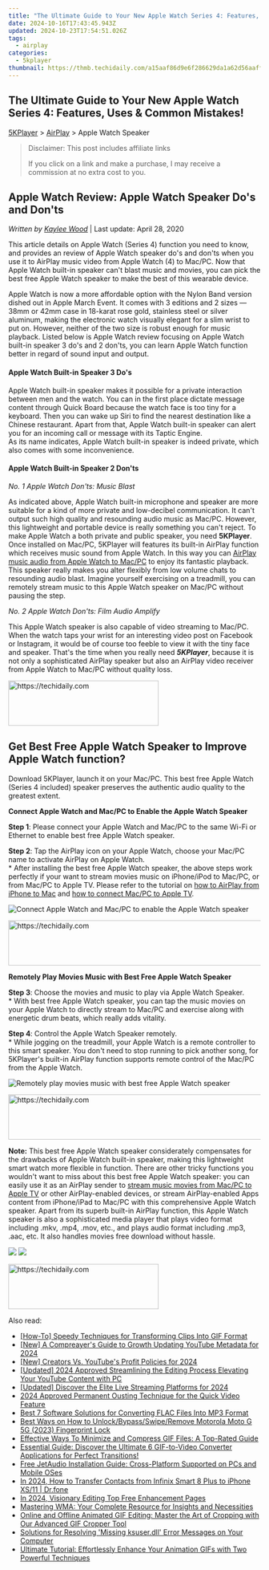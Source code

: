 ```yaml
---
title: "The Ultimate Guide to Your New Apple Watch Series 4: Features, Uses & Common Mistakes!"
date: 2024-10-16T17:43:45.943Z
updated: 2024-10-23T17:54:51.026Z
tags:
  - airplay
categories:
  - 5kplayer
thumbnail: https://thmb.techidaily.com/a15aaf86d9e6f286629da1a62d56aaff3df86baa99afaf09eec0439a28bfe3f5.jpg
---
```


## The Ultimate Guide to Your New Apple Watch Series 4: Features, Uses & Common Mistakes!

[5KPlayer](https://tools.techidaily.com/5kplayer/products/) \> [AirPlay](https://tools.techidaily.com/5kplayer/airplay/) \> Apple Watch Speaker

>  Disclaimer: This post includes affiliate links
>
>  If you click on a link and make a purchase, I may receive a commission at no extra cost to you.
>

## Apple Watch Review: Apple Watch Speaker Do's and Don'ts

 _Written by [Kaylee Wood](https://www.quora.com/profile/Amanda-Hu-21)_ | Last update: April 28, 2020

This article details on Apple Watch (Series 4) function you need to know, and provides an review of Apple Watch speaker do's and don'ts when you use it to AirPlay music video from Apple Watch (4) to Mac/PC. Now that Apple Watch built-in speaker can't blast music and movies, you can pick the best free Apple Watch speaker to make the best of this wearable device.

Apple Watch is now a more affordable option with the Nylon Band version dished out in Apple March Event. It comes with 3 editions and 2 sizes — 38mm or 42mm case in 18-karat rose gold, stainless steel or silver aluminum, making the electronic watch visually elegant for a slim wrist to put on. However, neither of the two size is robust enough for music playback. Listed below is Apple Watch review focusing on Apple Watch built-in speaker 3 do's and 2 don'ts, you can learn Apple Watch function better in regard of sound input and output.

#### **Apple Watch Built-in Speaker 3 Do's**

Apple Watch built-in speaker makes it possible for a private interaction between men and the watch. You can in the first place dictate message content through Quick Board because the watch face is too tiny for a keyboard. Then you can wake up Siri to find the nearest destination like a Chinese restaurant. Apart from that, Apple Watch built-in speaker can alert you for an incoming call or message with its Taptic Engine.  
As its name indicates, Apple Watch built-in speaker is indeed private, which also comes with some inconvenience.

#### **Apple Watch Built-in Speaker 2 Don'ts**

_No. 1 Apple Watch Don'ts: Music Blast_

As indicated above, Apple Watch built-in microphone and speaker are more suitable for a kind of more private and low-decibel communication. It can't output such high quality and resounding audio music as Mac/PC. However, this lightweight and portable device is really something you can't reject. To make Apple Watch a both private and public speaker, you need **5KPlayer**. Once installed on Mac/PC, 5KPlayer will features its built-in AirPlay function which receives music sound from Apple Watch. In this way you can [AirPlay music audio from Apple Watch to Mac/PC](https://tools.techidaily.com/5kplayer/airplay/) to enjoy its fantastic playback. This speaker really makes you alter flexibly from low volume chats to resounding audio blast. Imagine yourself exercising on a treadmill, you can remotely stream music to this Apple Watch speaker on Mac/PC without pausing the step.

_No. 2 Apple Watch Don'ts: Film Audio Amplify_

This Apple Watch speaker is also capable of video streaming to Mac/PC. When the watch taps your wrist for an interesting video post on Facebook or Instagram, it would be of course too feeble to view it with the tiny face and speaker. That's the time when you really need **_5KPlayer_**, because it is not only a sophisticated AirPlay speaker but also an AirPlay video receiver from Apple Watch to Mac/PC without quality loss.

<!-- affiliate ads begin -->
<a href="https://sentrypc.7eer.net/c/5597632/398449/3022" target="_top" id="398449">
  <img src="//a.impactradius-go.com/display-ad/3022-398449" border="0" alt="https://techidaily.com" width="300" height="90"/>
</a>
<img height="0" width="0" src="https://sentrypc.7eer.net/i/5597632/398449/3022" style="position:absolute;visibility:hidden;" border="0" />
<!-- affiliate ads end -->

## Get Best Free Apple Watch Speaker to Improve Apple Watch function?

Download 5KPlayer, launch it on your Mac/PC. This best free Apple Watch (Series 4 included) speaker preserves the authentic audio quality to the greatest extent.

**Connect Apple Watch and Mac/PC to Enable the Apple Watch Speaker**

**Step 1**: Please connect your Apple Watch and Mac/PC to the same Wi-Fi or Ethernet to enable best free Apple Watch speaker.

**Step 2**: Tap the AirPlay icon on your Apple Watch, choose your Mac/PC name to activate AirPlay on Apple Watch.  
 \* After installing the best free Apple Watch speaker, the above steps work perfectly if your want to stream movies music on iPhone/iPod to Mac/PC, or from Mac/PC to Apple TV. Please refer to the tutorial on [how to AirPlay from iPhone to Mac](https://tools.techidaily.com/5kplayer/airplay/) and [how to connect Mac/PC to Apple TV](https://tools.techidaily.com/5kplayer/airplay/).

![Connect Apple Watch and Mac/PC to enable the Apple Watch speaker](https://www.5kplayer.com/airplay/img/5k-apple-watch-airplay-yxt-032503.jpg) 

<!-- affiliate ads begin -->
<a href="https://aligracehair.sjv.io/c/5597632/2036486/19272" target="_top" id="2036486">
  <img src="//a.impactradius-go.com/display-ad/19272-2036486" border="0" alt="https://techidaily.com" width="728" height="90"/>
</a>
<img height="0" width="0" src="https://aligracehair.sjv.io/i/5597632/2036486/19272" style="position:absolute;visibility:hidden;" border="0" />
<!-- affiliate ads end -->

**Remotely Play Movies Music with Best Free Apple Watch Speaker**

**Step 3**: Choose the movies and music to play via Apple Watch Speaker.  
 \* With best free Apple Watch speaker, you can tap the music movies on your Apple Watch to directly stream to Mac/PC and exercise along with energetic drum beats, which really adds vitality.

**Step 4**: Control the Apple Watch Speaker remotely.  
 \* While jogging on the treadmill, your Apple Watch is a remote controller to this smart speaker. You don't need to stop running to pick another song, for 5KPlayer's built-in AirPlay function supports remote control of the Mac/PC from the Apple Watch.

![Remotely play movies music with best free Apple Watch speaker](https://www.5kplayer.com/airplay/img/5k-apple-watch-airplay-yxt-032504.jpg) 

<!-- affiliate ads begin -->
<a href="https://unicoeye.pxf.io/c/5597632/2134239/18498" target="_top" id="2134239">
  <img src="//a.impactradius-go.com/display-ad/18498-2134239" border="0" alt="https://techidaily.com" width="721" height="90"/>
</a>
<img height="0" width="0" src="https://unicoeye.pxf.io/i/5597632/2134239/18498" style="position:absolute;visibility:hidden;" border="0" />
<!-- affiliate ads end -->

**Note:** This best free Apple Watch speaker considerately compensates for the drawbacks of Apple Watch built-in speaker, making this lightweight smart watch more flexible in function. There are other tricky functions you wouldn't want to miss about this best free Apple Watch speaker: you can easily use it as an AirPlay sender to [stream music movies from Mac/PC to Apple TV](https://tools.techidaily.com/5kplayer/airplay/) or other AirPlay-enabled devices, or stream AirPlay-enabled Apps content from iPhone/iPad to Mac/PC with this comprehensive Apple Watch speaker. Apart from its superb built-in AirPlay function, this Apple Watch speaker is also a sophisticated media player that plays video format including .mkv, .mp4, .mov, etc., and plays audio format including .mp3, .aac, etc. It also handles movies free download without hassle.

[![](https://www.5kplayer.com/airplay/../button/freedownbackmac.png)](https://tools.techidaily.com/5kplayer/products/) [![](https://www.5kplayer.com/airplay/../button/freedownwhitewin.png)](https://tools.techidaily.com/5kplayer/products/)

<!-- affiliate ads begin -->
<a href="https://laganoo.pxf.io/c/5597632/1657395/16446" target="_top" id="1657395">
  <img src="//a.impactradius-go.com/display-ad/16446-1657395" border="0" alt="https://techidaily.com" width="300" height="90"/>
</a>
<img height="0" width="0" src="https://laganoo.pxf.io/i/5597632/1657395/16446" style="position:absolute;visibility:hidden;" border="0" />
<!-- affiliate ads end -->

<ins class="adsbygoogle"
     style="display:block"
     data-ad-format="autorelaxed"
     data-ad-client="ca-pub-7571918770474297"
     data-ad-slot="1223367746"></ins>

<ins class="adsbygoogle"
     style="display:block"
     data-ad-client="ca-pub-7571918770474297"
     data-ad-slot="8358498916"
     data-ad-format="auto"
     data-full-width-responsive="true"></ins>

<span class="atpl-alsoreadstyle">Also read:</span>
<div><ul>
<li><a href="https://media-tips.techidaily.com/how-to-speedy-techniques-for-transforming-clips-into-gif-format/"><u>[How-To] Speedy Techniques for Transforming Clips Into GIF Format</u></a></li>
<li><a href="https://facebook-record-videos.techidaily.com/new-a-compreayers-guide-to-growth-updating-youtube-metadata-for-2024/"><u>[New] A Compreayer's Guide to Growth Updating YouTube Metadata for 2024</u></a></li>
<li><a href="https://facebook-video-share.techidaily.com/new-creators-vs-youtubes-profit-policies-for-2024/"><u>[New] Creators Vs. YouTube's Profit Policies for 2024</u></a></li>
<li><a href="https://youtube-web.techidaily.com/ed-2024-approved-streamlining-the-editing-process-elevating-your-youtube-content-with-pc/"><u>[Updated] 2024 Approved Streamlining the Editing Process Elevating Your YouTube Content with PC</u></a></li>
<li><a href="https://fox-blue.techidaily.com/updated-discover-the-elite-live-streaming-platforms-for-2024/"><u>[Updated] Discover the Elite Live Streaming Platforms for 2024</u></a></li>
<li><a href="https://youtube-web.techidaily.com/approved-permanent-ousting-technique-for-the-quick-video-feature/"><u>2024 Approved Permanent Ousting Technique for the Quick Video Feature</u></a></li>
<li><a href="https://media-tips.techidaily.com/best-7-software-solutions-for-converting-flac-files-into-mp3-format/"><u>Best 7 Software Solutions for Converting FLAC Files Into MP3 Format</u></a></li>
<li><a href="https://android-unlock.techidaily.com/best-ways-on-how-to-unlockbypassswiperemove-motorola-moto-g-5g-2023-fingerprint-lock-by-drfone-android/"><u>Best Ways on How to Unlock/Bypass/Swipe/Remove Motorola Moto G 5G (2023) Fingerprint Lock</u></a></li>
<li><a href="https://media-tips.techidaily.com/effective-ways-to-minimize-and-compress-gif-files-a-top-rated-guide/"><u>Effective Ways To Minimize and Compress GIF Files: A Top-Rated Guide</u></a></li>
<li><a href="https://media-tips.techidaily.com/essential-guide-discover-the-ultimate-6-gif-to-video-converter-applications-for-perfect-transitions/"><u>Essential Guide: Discover the Ultimate 6 GIF-to-Video Converter Applications for Perfect Transitions!</u></a></li>
<li><a href="https://media-tips.techidaily.com/free-jetaudio-installation-guide-cross-platform-supported-on-pcs-and-mobile-oses/"><u>Free JetAudio Installation Guide: Cross-Platform Supported on PCs and Mobile OSes</u></a></li>
<li><a href="https://android-transfer.techidaily.com/in-2024-how-to-transfer-contacts-from-infinix-smart-8-plus-to-iphone-xs11-drfone-by-drfone-transfer-from-android-transfer-from-android/"><u>In 2024, How to Transfer Contacts from Infinix Smart 8 Plus to iPhone XS/11 | Dr.fone</u></a></li>
<li><a href="https://fox-glue.techidaily.com/in-2024-visionary-editing-top-free-enhancement-pages/"><u>In 2024, Visionary Editing Top Free Enhancement Pages</u></a></li>
<li><a href="https://media-tips.techidaily.com/mastering-wma-your-complete-resource-for-insights-and-necessities/"><u>Mastering WMA: Your Complete Resource for Insights and Necessities</u></a></li>
<li><a href="https://media-tips.techidaily.com/1723620262385-online-and-offline-animated-gif-editing-master-the-art-of-cropping-with-our-advanced-gif-cropper-tool/"><u>Online and Offline Animated GIF Editing: Master the Art of Cropping with Our Advanced GIF Cropper Tool</u></a></li>
<li><a href="https://technical-tips.techidaily.com/solutions-for-resolving-missing-ksuserdll-error-messages-on-your-computer/"><u>Solutions for Resolving 'Missing ksuser.dll' Error Messages on Your Computer</u></a></li>
<li><a href="https://media-tips.techidaily.com/ultimate-tutorial-effortlessly-enhance-your-animation-gifs-with-two-powerful-techniques/"><u>Ultimate Tutorial: Effortlessly Enhance Your Animation GIFs with Two Powerful Techniques</u></a></li>
</ul></div>

